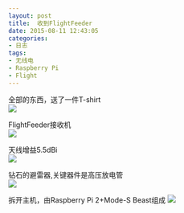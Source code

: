 ```yaml
---
layout: post
title: 	收到FlightFeeder
date: 2015-08-11 12:43:05
categories:
- 日志
tags:
- 无线电
- Raspberry Pi
- Flight
---
```


全部的东西，送了一件T-shirt  
![](http://i1328.photobucket.com/albums/w532/xwlogic/IMG_20150811_084938838_HDR_zpsieeeonb1.jpg)    

FlightFeeder接收机    
![](http://i1328.photobucket.com/albums/w532/xwlogic/IMG_20150811_085007301_HDR_zpsifeq6glr.jpg)    

天线增益5.5dBi   
![](http://i1328.photobucket.com/albums/w532/xwlogic/IMG_20150811_091136646_zpsqbsoi2gj.jpg)    

钻石的避雷器,关键器件是高压放电管  
![](http://i1328.photobucket.com/albums/w532/xwlogic/IMG_20150811_091154112_HDR_zpswfre7njd.jpg)    

拆开主机，由Raspberry Pi 2+Mode-S Beast组成
![](http://i1328.photobucket.com/albums/w532/xwlogic/IMG_20150811_085129332_HDR_zpsgshmwgp6.jpg)    

